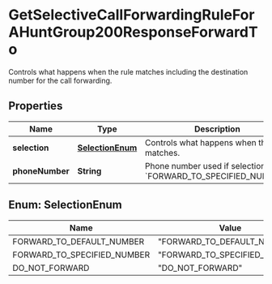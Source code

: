 

# GetSelectiveCallForwardingRuleForAHuntGroup200ResponseForwardTo

Controls what happens when the rule matches including the destination number for the call forwarding.

## Properties

| Name | Type | Description | Notes |
|------------ | ------------- | ------------- | -------------|
|**selection** | [**SelectionEnum**](#SelectionEnum) | Controls what happens when the rule matches. |  |
|**phoneNumber** | **String** | Phone number used if selection is &#x60;FORWARD_TO_SPECIFIED_NUMBER&#x60;. |  [optional] |



## Enum: SelectionEnum

| Name | Value |
|---- | -----|
| FORWARD_TO_DEFAULT_NUMBER | &quot;FORWARD_TO_DEFAULT_NUMBER&quot; |
| FORWARD_TO_SPECIFIED_NUMBER | &quot;FORWARD_TO_SPECIFIED_NUMBER&quot; |
| DO_NOT_FORWARD | &quot;DO_NOT_FORWARD&quot; |



